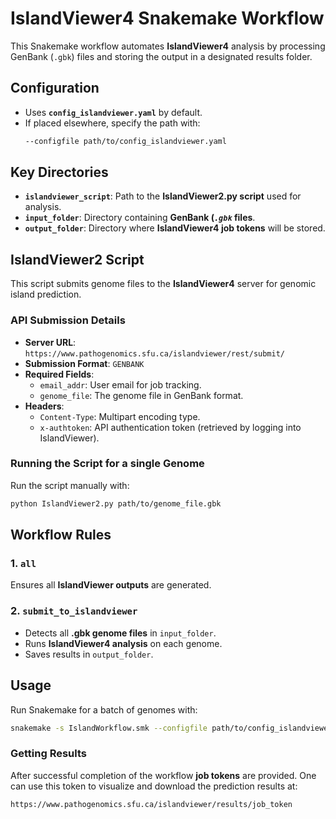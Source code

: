 # IslandViewer4 Snakemake Workflow

This Snakemake workflow automates **IslandViewer4** analysis by processing GenBank (`.gbk`) files and storing the output in a designated results folder.

## Configuration

- Uses **`config_islandviewer.yaml`** by default.
- If placed elsewhere, specify the path with:
  ```bash
  --configfile path/to/config_islandviewer.yaml
  ```

## Key Directories

- **`islandviewer_script`**: Path to the **IslandViewer2.py script** used for analysis.
- **`input_folder`**: Directory containing **GenBank (*`.gbk`* files**.
- **`output_folder`**: Directory where **IslandViewer4 job tokens** will be stored.

## IslandViewer2 Script

This script submits genome files to the **IslandViewer4** server for genomic island prediction.

### API Submission Details

- **Server URL**: `https://www.pathogenomics.sfu.ca/islandviewer/rest/submit/`
- **Submission Format**: `GENBANK`
- **Required Fields**:
  - `email_addr`: User email for job tracking.
  - `genome_file`: The genome file in GenBank format.
- **Headers**:
  - `Content-Type`: Multipart encoding type.
  - `x-authtoken`: API authentication token (retrieved by logging into IslandViewer).  

### Running the Script for a single Genome

Run the script manually with:

```bash
python IslandViewer2.py path/to/genome_file.gbk
```

## Workflow Rules

### 1. `all`

Ensures all **IslandViewer outputs** are generated.

### 2. `submit_to_islandviewer`

- Detects all **.gbk genome files** in `input_folder`.
- Runs **IslandViewer4 analysis** on each genome.
- Saves results in `output_folder`.

## Usage

Run Snakemake for a batch of genomes with:

```bash
snakemake -s IslandWorkflow.smk --configfile path/to/config_islandviewer.yaml
```

### Getting Results 

After successful completion of the workflow **job tokens** are provided. One can use this token to visualize and download the prediction results at:

```bash
https://www.pathogenomics.sfu.ca/islandviewer/results/job_token
```



